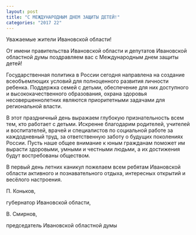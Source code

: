 ```yaml
---
layout: post
title: "С МЕЖДУНАРОДНЫМ ДНЕМ ЗАЩИТЫ ДЕТЕЙ!"
categories: "2017 22"
---
```


Уважаемые жители Ивановской области!

От имени правительства Ивановской области и депутатов Ивановской областной думы поздравляем вас с Международным днем защиты детей!

Государственная политика в России сегодня направлена на создание всеобъемлющих условий для полноценного развития личности ребенка.  Поддержка семей с детьми, обеспечение для них доступного и высококачественного образования, охрана здоровья несовершеннолетних являются приоритетными задачами для региональной власти.

В этот праздничный день выражаем глубокую признательность всем тем, кто работает с детьми. Искренне благодарим родителей, учителей и воспитателей, врачей и специалистов по социальной работе за каждодневный труд, за ответственную заботу о будущих поколениях России. Пусть наше общее внимание к юным гражданам поможет им вырасти здоровыми, умными и честными людьми, а их достижения будут востребованы обществом.

В первый день летних каникул пожелаем всем ребятам Ивановской области активного и познавательного отдыха, интересных открытий и весёлого настроения.

П. Коньков,

губернатор Ивановской области,

В. Смирнов,

председатель Ивановской областной думы



